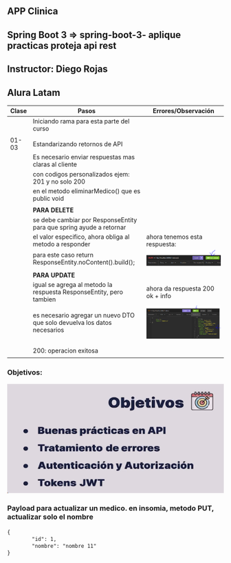 ## APP Clinica
## Spring Boot 3 => spring-boot-3- aplique practicas proteja api rest
## Instructor: Diego Rojas
## Alura Latam

| Clase | Pasos                                                                    | Errores/Observación              |
|-------|--------------------------------------------------------------------------|----------------------------------|
|       | Iniciando rama para esta parte del curso                                 |                                  |
|       |                                                                          |                                  |
| 01-03 | Estandarizando retornos de API                                           |                                  |
|       | Es necesario enviar respuestas mas claras al cliente                     |                                  |
|       | con codigos personalizados ejem: 201 y no solo 200                       |                                  |
|       | en el metodo eliminarMedico() que es public void                         |                                  |
|       |                                                                          |                                  |
|       | **PARA DELETE**                                                          |                                  |
|       | se debe cambiar por ResponseEntity para que spring ayude a retornar      |                                  |
|       | el valor especifico, ahora obliga al metodo a responder                  | ahora tenemos esta respuesta:    |
|       | para este caso return ResponseEntity.noContent().build();                | ![img_1.png](img_1.png)          |
|       |                                                                          |                                  |
|       | **PARA UPDATE**                                                          |                                  |
|       | igual se agrega al metodo la respuesta ResponseEntity, pero tambien      | ahora da respuesta 200 ok + info |
|       | es necesario agregar un nuevo DTO que solo devuelva los datos necesarios | ![img_2.png](img_2.png)          |
|       |                                                                          |                                  |
|       |                                                                          |                                  |
|       | 200: operacion exitosa                                                   |                                  |
|       |                                                                          |                                  |


### Objetivos:

![img.png](img.png)


### Payload para actualizar un medico. en insomia, metodo PUT, actualizar solo el nombre

    {
			"id": 1,
			"nombre": "nombre 11"
    }

